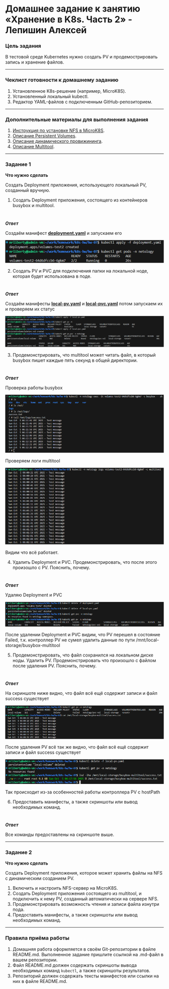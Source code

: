 # Домашнее задание к занятию «Хранение в K8s. Часть 2» - Лепишин Алексей

### Цель задания

В тестовой среде Kubernetes нужно создать PV и продемострировать запись и хранение файлов.

------

### Чеклист готовности к домашнему заданию

1. Установленное K8s-решение (например, MicroK8S).
2. Установленный локальный kubectl.
3. Редактор YAML-файлов с подключенным GitHub-репозиторием.

------

### Дополнительные материалы для выполнения задания

1. [Инструкция по установке NFS в MicroK8S](https://microk8s.io/docs/nfs). 
2. [Описание Persistent Volumes](https://kubernetes.io/docs/concepts/storage/persistent-volumes/). 
3. [Описание динамического провижининга](https://kubernetes.io/docs/concepts/storage/dynamic-provisioning/). 
4. [Описание Multitool](https://github.com/wbitt/Network-MultiTool).

------

### Задание 1

**Что нужно сделать**

Создать Deployment приложения, использующего локальный PV, созданный вручную.

1. Создать Deployment приложения, состоящего из контейнеров busybox и multitool.
#
***Ответ***

Создаём манифест [**deployment.yaml**](https://github.com/Liberaty/k8s_hw_07/blob/main/deployment.yaml) и запускаем его

![1.1.png](https://github.com/Liberaty/k8s_hw_07/blob/main/img/1.1.png?raw=true)

2. Создать PV и PVC для подключения папки на локальной ноде, которая будет использована в поде.
#
***Ответ***

Создаём манифесты [**local-pv.yaml**](https://github.com/Liberaty/k8s_hw_07/blob/main/local-pv.yaml) и [**local-pvc.yaml**](https://github.com/Liberaty/k8s_hw_07/blob/main/local-pvc.yaml) потом запускаем их и проверяем их статус

![1.2.png](https://github.com/Liberaty/k8s_hw_07/blob/main/img/1.2.png?raw=true)

3. Продемонстрировать, что multitool может читать файл, в который busybox пишет каждые пять секунд в общей директории.
#
***Ответ***

Проверка работы busybox

![1.3.1.png](https://github.com/Liberaty/k8s_hw_07/blob/main/img/1.3.1.png?raw=true)

Проверяем логи multitool

![1.3.2.png](https://github.com/Liberaty/k8s_hw_07/blob/main/img/1.3.2.png?raw=true)

Видим что всё работает.

4. Удалить Deployment и PVC. Продемонстрировать, что после этого произошло с PV. Пояснить, почему.
#
***Ответ***

Удаляю Deployment и PVC

![1.4.png](https://github.com/Liberaty/k8s_hw_07/blob/main/img/1.4.png?raw=true)

После удалении Deployment и PVC видим, что PV перешел в состояние Failed, т.к. контроллер PV не сумел удалить данные по пути /mnt/local-storage/busybox-multitool

5. Продемонстрировать, что файл сохранился на локальном диске ноды. Удалить PV.  Продемонстрировать что произошло с файлом после удаления PV. Пояснить, почему.
#
***Ответ***

На скриншоте ниже видно, что файл всё ещё содержит записи и файл success существует

![1.5.1.png](https://github.com/Liberaty/k8s_hw_07/blob/main/img/1.5.1.png?raw=true)

После удаления PV всё так же видно, что файл всё ещё содержит записи и файл success существует

![1.5.2.png](https://github.com/Liberaty/k8s_hw_07/blob/main/img/1.5.2.png?raw=true)

Так происходит из-за особенностей работы контроллера PV с hostPath

6. Предоставить манифесты, а также скриншоты или вывод необходимых команд.
#
***Ответ***

Все команды предоставлены на скриншоте выше.

------

### Задание 2

**Что нужно сделать**

Создать Deployment приложения, которое может хранить файлы на NFS с динамическим созданием PV.

1. Включить и настроить NFS-сервер на MicroK8S.
2. Создать Deployment приложения состоящего из multitool, и подключить к нему PV, созданный автоматически на сервере NFS.
3. Продемонстрировать возможность чтения и записи файла изнутри пода. 
4. Предоставить манифесты, а также скриншоты или вывод необходимых команд.

------

### Правила приёма работы

1. Домашняя работа оформляется в своём Git-репозитории в файле README.md. Выполненное задание пришлите ссылкой на .md-файл в вашем репозитории.
2. Файл README.md должен содержать скриншоты вывода необходимых команд `kubectl`, а также скриншоты результатов.
3. Репозиторий должен содержать тексты манифестов или ссылки на них в файле README.md.